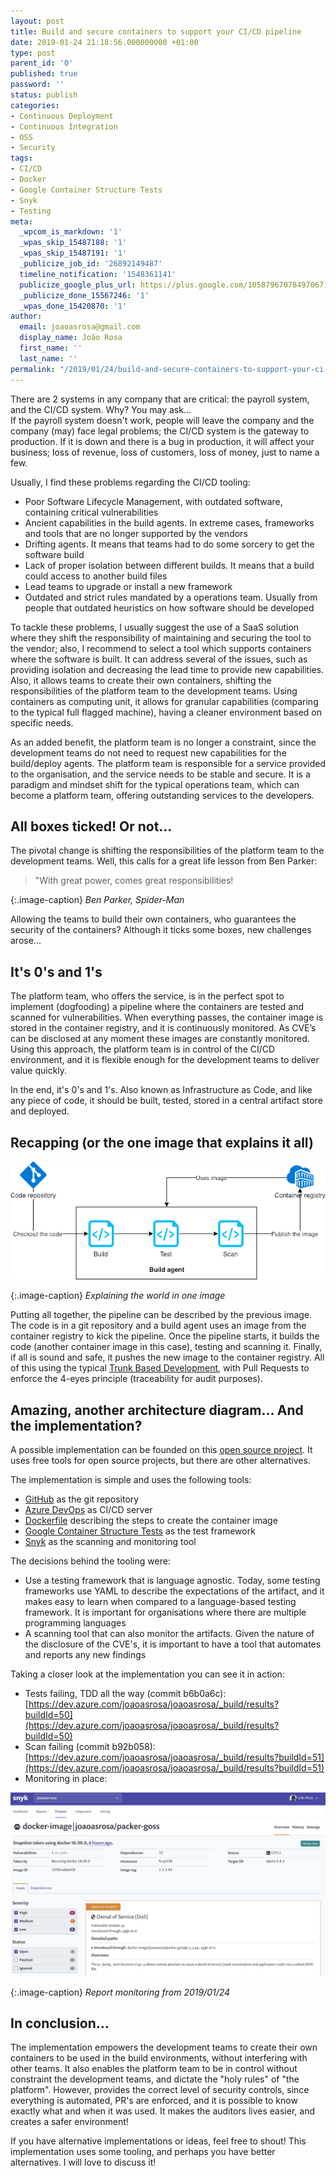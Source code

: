 ```yaml
---
layout: post
title: Build and secure containers to support your CI/CD pipeline
date: 2019-01-24 21:18:56.000000000 +01:00
type: post
parent_id: '0'
published: true
password: ''
status: publish
categories:
- Continuous Deployment
- Continuous Integration
- OSS
- Security
tags:
- CI/CD
- Docker
- Google Container Structure Tests
- Snyk
- Testing
meta:
  _wpcom_is_markdown: '1'
  _wpas_skip_15487188: '1'
  _wpas_skip_15487191: '1'
  _publicize_job_id: '26892149487'
  timeline_notification: '1548361141'
  publicize_google_plus_url: https://plus.google.com/105879670784970671735/posts/CYvb2rcQeNN
  _publicize_done_15567246: '1'
  _wpas_done_15420870: '1'
author:
  email: joaoasrosa@gmail.com
  display_name: João Rosa
  first_name: ''
  last_name: ''
permalink: "/2019/01/24/build-and-secure-containers-to-support-your-ci-cd-pipeline/"
---
```

There are 2 systems in any company that are critical: the payroll system, and the CI/CD system. Why? You may ask...  
If the payroll system doesn't work, people will leave the company and the company (may) face legal problems; the CI/CD system is the gateway to production. If it is down and there is a bug in production, it will affect your business; loss of revenue, loss of customers, loss of money, just to name a few.

Usually, I find these problems regarding the CI/CD tooling:

*   Poor Software Lifecycle Management, with outdated software, containing critical vulnerabilities
*   Ancient capabilities in the build agents. In extreme cases, frameworks and tools that are no longer supported by the vendors
*   Drifting agents. It means that teams had to do some sorcery to get the software build
*   Lack of proper isolation between different builds. It means that a build could access to another build files
*   Lead teams to upgrade or install a new framework
*   Outdated and strict rules mandated by a operations team. Usually from people that outdated heuristics on how software should be developed

To tackle these problems, I usually suggest the use of a SaaS solution where they shift the responsibility of maintaining and securing the tool to the vendor; also, I recommend to select a tool which supports containers where the software is built. It can address several of the issues, such as providing isolation and decreasing the lead time to provide new capabilities. Also, it allows teams to create their own containers, shifting the responsibilities of the platform team to the development teams. Using containers as computing unit, it allows for granular capabilities (comparing to the typical full flagged machine), having a cleaner environment based on specific needs.

As an added benefit, the platform team is no longer a constraint, since the development teams do not need to request new capabilities for the build/deploy agents. The platform team is responsible for a service provided to the organisation, and the service needs to be stable and secure. It is a paradigm and mindset shift for the typical operations team, which can become a platform team, offering outstanding services to the developers.

All boxes ticked! Or not...
---------------------------

The pivotal change is shifting the responsibilities of the platform team to the development teams. Well, this calls for a great life lesson from Ben Parker:

> "With great power, comes great responsibilities!

{:.image-caption}
*Ben Parker, Spider-Man*

Allowing the teams to build their own containers, who guarantees the security of the containers? Although it ticks some boxes, new challenges arose...

It's 0's and 1's
----------------

The platform team, who offers the service, is in the perfect spot to implement (dogfooding) a pipeline where the containers are tested and scanned for vulnerabilities. When everything passes, the container image is stored in the container registry, and it is continuously monitored. As CVE’s can be disclosed at any moment these images are constantly monitored. Using this approach, the platform team is in control of the CI/CD environment, and it is flexible enough for the development teams to deliver value quickly.

In the end, it's 0's and 1's. Also known as Infrastructure as Code, and like any piece of code, it should be built, tested, stored in a central artifact store and deployed.

Recapping (or the one image that explains it all)
-------------------------------------------------

![](/images/assets/recapping.png)  

{:.image-caption}
*Explaining the world in one image*

Putting all together, the pipeline can be described by the previous image. The code is in a git repository and a build agent uses an image from the container registry to kick the pipeline. Once the pipeline starts, it builds the code (another container image in this case), testing and scanning it. Finally, if all is sound and safe, it pushes the new image to the container registry. All of this using the typical [Trunk Based Development](https://trunkbaseddevelopment.com/), with Pull Requests to enforce the 4-eyes principle (traceability for audit purposes).

Amazing, another architecture diagram... And the implementation?
----------------------------------------------------------------

A possible implementation can be founded on this [open source project](https://github.com/joaoasrosa/packer-goss-docker). It uses free tools for open source projects, but there are other alternatives.

The implementation is simple and uses the following tools:

*   [GitHub](https://github.com) as the git repository
*   [Azure DevOps](https://azure.microsoft.com/en-us/services/devops/) as CI/CD server
*   [Dockerfile](https://docs.docker.com/engine/reference/builder/) describing the steps to create the container image
*   [Google Container Structure Tests](https://github.com/GoogleContainerTools/container-structure-test) as the test framework
*   [Snyk](https://snyk.io/) as the scanning and monitoring tool

The decisions behind the tooling were:

*   Use a testing framework that is language agnostic. Today, some testing frameworks use YAML to describe the expectations of the artifact, and it makes easy to learn when compared to a language-based testing framework. It is important for organisations where there are multiple programming languages
*   A scanning tool that can also monitor the artifacts. Given the nature of the disclosure of the CVE's, it is important to have a tool that automates and reports any new findings

Taking a closer look at the implementation you can see it in action:

*   Tests failing, TDD all the way (commit b6b0a6c): [https://dev.azure.com/joaoasrosa/joaoasrosa/_build/results?buildId=50](https://dev.azure.com/joaoasrosa/joaoasrosa/_build/results?buildId=50)
*   Scan failing (commit b92b058): [https://dev.azure.com/joaoasrosa/joaoasrosa/_build/results?buildId=51](https://dev.azure.com/joaoasrosa/joaoasrosa/_build/results?buildId=51)
*   Monitoring in place:

![](/images/assets/image-1.png)  

{:.image-caption}
*Report monitoring from 2019/01/24*

In conclusion...
----------------

The implementation empowers the development teams to create their own containers to be used in the build environments, without interfering with other teams. It also enables the platform team to be in control without constraint the development teams, and dictate the "holy rules" of "the platform". However, provides the correct level of security controls, since everything is automated, PR's are enforced, and it is possible to know exactly what and when it was used. It makes the auditors lives easier, and creates a safer environment!

If you have alternative implementations or ideas, feel free to shout! This implementation uses some tooling, and perhaps you have better alternatives. I will love to discuss it!
